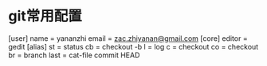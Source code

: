 # git常用配置
[user]
	name = yananzhi
	email = zac.zhiyanan@gmail.com
[core]
	editor = gedit
[alias]
	st = status
	cb = checkout -b
	l = log
	c = checkout
	co = checkout
	br = branch
	last = cat-file commit HEAD